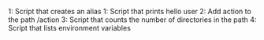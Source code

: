 1: Script that creates an alias
1: Script that prints hello user
2: Add action to the path /action
3: Script that counts the number of directories in the path
4: Script that lists environment variables
